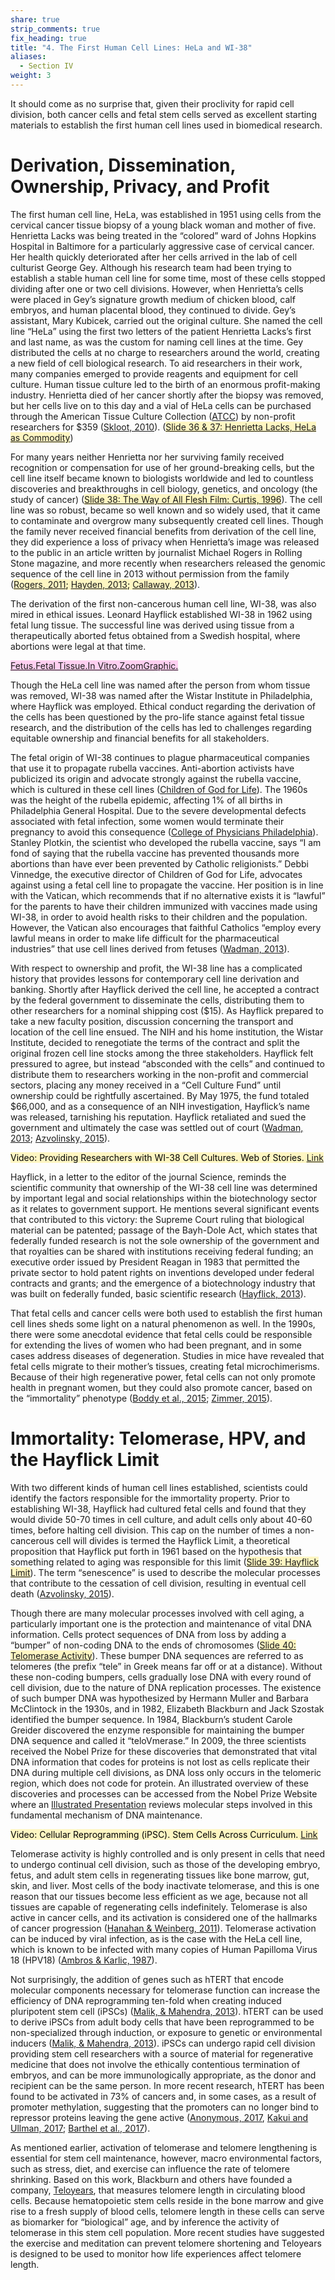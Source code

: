 ```yaml
---
share: true
strip_comments: true
fix_heading: true
title: "4. The First Human Cell Lines: HeLa and WI-38"
aliases:
  - Section IV
weight: 3
---
```


It should come as no surprise that, given their proclivity for rapid cell division, both cancer cells and fetal stem cells served as excellent starting materials to establish the first human cell lines used in biomedical research.

# Derivation, Dissemination, Ownership, Privacy, and Profit

The first human cell line, HeLa, was established in 1951 using cells from the cervical cancer tissue biopsy of a young black woman and mother of five. Henrietta Lacks was being treated in the “colored” ward of Johns Hopkins Hospital in Baltimore for a particularly aggressive case of cervical cancer. Her health quickly deteriorated after her cells arrived in the lab of cell culturist George Gey. Although his research team had been trying to establish a stable human cell line for some time, most of these cells stopped dividing after one or two cell divisions. However, when Henrietta’s cells were placed in Gey’s signature growth medium of chicken blood, calf embryos, and human placental blood, they continued to divide. Gey’s assistant, Mary Kubicek, carried out the original culture. She named the cell line “HeLa” using the first two letters of the patient Henrietta Lacks’s first and last name, as was the custom for naming cell lines at the time. Gey distributed the cells at no charge to researchers around the world, creating a new field of cell biological research. To aid researchers in their work, many companies emerged to provide reagents and equipment for cell culture. Human tissue culture led to the birth of an enormous profit-making industry. Henrietta died of her cancer shortly after the biopsy was removed, but her cells live on to this day and a vial of HeLa cells can be purchased through the American Tissue Culture Collection ([ATCC](http://stemcellcurriculum.org/slidesets.html)) by non-profit researchers for $359 ([Skloot, 2010](http://stemcellcurriculum.org/slidesets.html)). (<mark style="background: #FFF3A3A6;">[Slide 36 & 37: Henrietta Lacks, HeLa as Commodity](http://stemcellcurriculum.org/slidesets.html)</mark>)

For many years neither Henrietta nor her surviving family received recognition or compensation for use of her ground-breaking cells, but the cell line itself became known to biologists worldwide and led to countless discoveries and breakthroughs in cell biology, genetics, and oncology (the study of cancer) (<mark style="background: #FFF3A3A6;">[Slide 38: The Way of All Flesh Film: Curtis, 1996](http://stemcellcurriculum.org/slidesets.html)</mark>). The cell line was so robust, became so well known and so widely used, that it came to contaminate and overgrow many subsequently created cell lines. Though the family never received financial benefits from derivation of the cell line, they did experience a loss of privacy when Henrietta’s image was released to the public in an article written by journalist Michael Rogers in Rolling Stone magazine, and more recently when researchers released the genomic sequence of the cell line in 2013 without permission from the family (<mark style="background: #FFF3A3A6;">[Rogers, 2011](http://www.amazon.com/Finding-Henrietta-Lacks-Michael-Rogers-ebook/dp/B005ED9D06); [Hayden, 2013](http://www.nature.com/news/privacy-loophole-found-in-genetic-databases-1.12237); [Callaway, 2013](http://www.nature.com/news/hela-publication-brews-bioethical-storm-1.12689)</mark>).

The derivation of the first non-cancerous human cell line, WI-38, was also mired in ethical issues. Leonard Hayflick established WI-38 in 1962 using fetal lung tissue. The successful line was derived using tissue from a therapeutically aborted fetus obtained from a Swedish hospital, where abortions were legal at that time.

<mark style="background: #FFB8EBA6;">[Fetus.Fetal Tissue.In Vitro.ZoomGraphic.](http://www.stemcellcurriculum.org/infographics.html)</mark>

Though the HeLa cell line was named after the person from whom tissue was removed, WI-38 was named after the Wistar Institute in Philadelphia, where Hayflick was employed. Ethical conduct regarding the derivation of the cells has been questioned by the pro-life stance against fetal tissue research, and the distribution of the cells has led to challenges regarding equitable ownership and financial benefits for all stakeholders.

The fetal origin of WI-38 continues to plague pharmaceutical companies that use it to propagate rubella vaccines. Anti-abortion activists have publicized its origin and advocate strongly against the rubella vaccine, which is cultured in these cell lines ([Children of God for Life](https://cogforlife.org/2015/09/09/new-aborted-fetal-cell-line-emerges-for-vaccine-production/#more-2726)). The 1960s was the height of the rubella epidemic, affecting 1% of all births in Philadelphia General Hospital. Due to the severe developmental defects associated with fetal infection, some women would terminate their pregnancy to avoid this consequence ([College of Physicians Philadelphia](http://www.historyofvaccines.org/content/articles/human-cell-strains-vaccine-development)). Stanley Plotkin, the scientist who developed the rubella vaccine, says “I am fond of saying that the rubella vaccine has prevented thousands more abortions than have ever been prevented by Catholic religionists.” Debbi Vinnedge, the executive director of Children of God for Life, advocates against using a fetal cell line to propagate the vaccine. Her position is in line with the Vatican, which recommends that if no alternative exists it is “lawful” for the parents to have their children immunized with vaccines made using WI-38, in order to avoid health risks to their children and the population. However, the Vatican also encourages that faithful Catholics “employ every lawful means in order to make life difficult for the pharmaceutical industries” that use cell lines derived from fetuses ([Wadman, 2013](http://www.nature.com/news/medical-research-cell-division-1.13273)).

With respect to ownership and profit, the WI-38 line has a complicated history that provides lessons for contemporary cell line derivation and banking. Shortly after Hayflick derived the cell line, he accepted a contract by the federal government to disseminate the cells, distributing them to other researchers for a nominal shipping cost ($15). As Hayflick prepared to take a new faculty position, discussion concerning the transport and location of the cell line ensued. The NIH and his home institution, the Wistar Institute, decided to renegotiate the terms of the contract and split the original frozen cell line stocks among the three stakeholders. Hayflick felt pressured to agree, but instead “absconded with the cells” and continued to distribute them to researchers working in the non-profit and commercial sectors, placing any money received in a “Cell Culture Fund” until ownership could be rightfully ascertained. By May 1975, the fund totaled $66,000, and as a consequence of an NIH investigation, Hayflick’s name was released, tarnishing his reputation. Hayflick retaliated and sued the government and ultimately the case was settled out of court ([Wadman, 2013](http://www.nature.com/news/medical-research-cell-division-1.13273); [Azvolinsky, 2015](http://www.the-scientist.com/?articles.view/articleNo/42256/title/Of-Cells-and-Limits/)).

<mark style="background: #FFF3A3A6;">Video: Providing Researchers with WI-38 Cell Cultures. Web of Stories. [Link](http://www.webofstories.com/play/leonard.hayflick/170;jsessionid=6FAF7721DF87DF263CFA884B8F8A333F)</mark>

Hayflick, in a letter to the editor of the journal Science, reminds the scientific community that ownership of the WI-38 cell line was determined by important legal and social relationships within the biotechnology sector as it relates to government support. He mentions several significant events that contributed to this victory: the Supreme Court ruling that biological material can be patented; passage of the Bayh-Dole Act, which states that federally funded research is not the sole ownership of the government and that royalties can be shared with institutions receiving federal funding; an executive order issued by President Reagan in 1983 that permitted the private sector to hold patent rights on inventions developed under federal contracts and grants; and the emergence of a biotechnology industry that was built on federally funded, basic scientific research ([Hayflick, 2013](http://science.sciencemag.org/content/337/6100/1292.1)).

That fetal cells and cancer cells were both used to establish the first human cell lines sheds some light on a natural phenomenon as well. In the 1990s, there were some anecdotal evidence that fetal cells could be responsible for extending the lives of women who had been pregnant, and in some cases address diseases of degeneration. Studies in mice have revealed that fetal cells migrate to their mother’s tissues, creating fetal microchimerisms. Because of their high regenerative power, fetal cells can not only promote health in pregnant women, but they could also promote cancer, based on the “immortality” phenotype ([Boddy et al., 2015](http://www.ncbi.nlm.nih.gov/pubmed/26316378); [Zimmer, 2015](http://www.nytimes.com/2015/09/15/science/a-pregnancy-souvenir-cells-that-are-not-your-own.html)).

# Immortality: Telomerase, HPV, and the Hayflick Limit

With two different kinds of human cell lines established, scientists could identify the factors responsible for the immortality property. Prior to establishing WI-38, Hayflick had cultured fetal cells and found that they would divide 50-70 times in cell culture, and adult cells only about 40-60 times, before halting cell division. This cap on the number of times a non-cancerous cell will divides is termed the Hayflick Limit, a theoretical proposition that Hayflick put forth in 1961 based on the hypothesis that something related to aging was responsible for this limit (<mark style="background: #FFF3A3A6;">[Slide 39: Hayflick Limit](http://stemcellcurriculum.org/slidesets.html)</mark>). The term “senescence” is used to describe the molecular processes that contribute to the cessation of cell division, resulting in eventual cell death ([Azvolinsky, 2015](http://www.the-scientist.com/?articles.view/articleNo/42256/title/Of-Cells-and-Limits/)).

Though there are many molecular processes involved with cell aging, a particularly important one is the protection and maintenance of vital DNA information. Cells protect sequences of DNA from loss by adding a “bumper” of non-coding DNA to the ends of chromosomes (<mark style="background: #FFF3A3A6;">[Slide 40: Telomerase Activity](http://stemcellcurriculum.org/slidesets.html)</mark>). These bumper DNA sequences are referred to as telomeres (the prefix “tele” in Greek means far off or at a distance). Without these non-coding bumpers, cells gradually lose DNA with every round of cell division, due to the nature of DNA replication processes. The existence of such bumper DNA was hypothesized by Hermann Muller and Barbara McClintock in the 1930s, and in 1982, Elizabeth Blackburn and Jack Szostak identified the bumper sequence. In 1984, Blackburn’s student Carole Greider discovered the enzyme responsible for maintaining the bumper DNA sequence and called it “teloVmerase.” In 2009, the three scientists received the Nobel Prize for these discoveries that demonstrated that vital DNA information that codes for proteins is not lost as cells replicate their DNA during multiple cell divisions, as DNA loss only occurs in the telomeric region, which does not code for protein. An illustrated overview of these discoveries and processes can be accessed from the Nobel Prize Website where an [Illustrated Presentation](http://www.nobelprize.org/nobel_prizes/medicine/laureates/2009/illpres.html) reviews molecular steps involved in this fundamental mechanism of DNA maintenance.

<mark style="background: #FFF3A3A6;">Video: Cellular Reprogramming (iPSC). Stem Cells Across Curriculum. [Link](http://stemcellcurriculum.org/video_cellular-reprogramming.html)</mark>

Telomerase activity is highly controlled and is only present in cells that need to undergo continual cell division, such as those of the developing embryo, fetus, and adult stem cells in regenerating tissues like bone marrow, gut, skin, and liver. Most cells of the body inactivate telomerase, and this is one reason that our tissues become less efficient as we age, because not all tissues are capable of regenerating cells indefinitely. Telomerase is also active in cancer cells, and its activation is considered one of the hallmarks of cancer progression ([Hanahan & Weinberg, 2011](<http://www.cell.com/abstract/S0092-8674(11)00127-9>)). Telomerase activation can be induced by viral infection, as is the case with the HeLa cell line, which is known to be infected with many copies of Human Papilloma Virus 18 (HPV18) ([Ambros & Karlic, 1987](http://www.ncbi.nlm.nih.gov/pubmed/2824333)).

Not surprisingly, the addition of genes such as hTERT that encode molecular components necessary for telomerase function can increase the efficiency of DNA reprogramming ten-fold when creating induced pluripotent stem cell (iPSCs) ([Malik, & Mahendra, 2013](http://www.ncbi.nlm.nih.gov/pmc/articles/PMC4176696/)). hTERT can be used to derive iPSCs from adult body cells that have been reprogrammed to be non-specialized through induction, or exposure to genetic or environmental inducers ([Malik, & Mahendra, 2013](http://www.ncbi.nlm.nih.gov/pmc/articles/PMC4176696/)). iPSCs can undergo rapid cell division providing stem cell researchers with a source of material for regenerative medicine that does not involve the ethically contentious termination of embryos, and can be more immunologically appropriate, as the donor and recipient can be the same person. In more recent research, hTERT has been found to be activated in 73% of cancers and, in some cases, as a result of promoter methylation, suggesting that the promoters can no longer bind to repressor proteins leaving the gene active ([Anonymous, 2017](http://www.medicalnewstoday.com/releases/315584.php), [Kakui and Ullman, 2017](http://science.sciencemag.org/content/356/6344/1233.full); [Barthel et al., 2017](http://www.nature.com/ng/journal/v49/n3/full/ng.3781.html)).

As mentioned earlier, activation of telomerase and telomere lengthening is essential for stem cell maintenance, however, macro environmental factors, such as stress, diet, and exercise can influence the rate of telomere shrinking. Based on this work, Blackburn and others have founded a company, [Teloyears](https://www.teloyears.com/home/index.html), that measures telomere length in circulating blood cells. Because hematopoietic stem cells reside in the bone marrow and give rise to a fresh supply of blood cells, telomere length in these cells can serve as biomarker for “biological” age, and by inference the activity of telomerase in this stem cell population. More recent studies have suggested the exercise and meditation can prevent telomere shortening and Teloyears is designed to be used to monitor how life experiences affect telomere length.